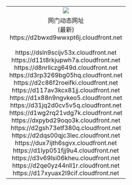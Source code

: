 ﻿<table>
  <tr></tr>
  <tr><td colspan=2 align=center><img src="https://d2bwxd9wwxpt6j.cloudfront.net/Up/oGate.jpg" /></td></tr>
  <tr><td colspan=2 align=center>网门动态网址<br/>(最新)
<br>https://d2bwxd9wwxpt6j.cloudfront.net
<br/>
<br>https://dsln9scijv53x.cloudfront.net
<br>https://d11t8rkjupwh7a.cloudfront.net
<br>https://d8nrllczg649d.cloudfront.net
<br>https://d3rp3269bg05hq.cloudfront.net
<br>https://d2c86f2roeifki.cloudfront.net
<br>https://d117av3kcx81jj.cloudfront.net
<br>https://d1x88n9ngvkeo5.cloudfront.net
<br>https://d31jq2d0cv5v5q.cloudfront.net
<br>https://d1wg2rq21vdg7k.cloudfront.net
<br>https://dxpybd29oqo3k.cloudfront.net
<br>https://d2gsh73etf380q.cloudfront.net
<br>https://d2dqs00qjc3lec.cloudfront.net
<br>https://dux7ijth6sgvx.cloudfront.net
<br>https://d1lyp051fjj9u4.cloudfront.net
<br>https://d3v69lsi06kheu.cloudfront.net
<br>https://d2qe0yz44nll1r.cloudfront.net
<br>https://d17xyuax2l9cif.cloudfront.net
    </td>
  </tr>
</table>
